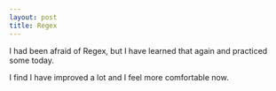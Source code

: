 ```yaml
---
layout: post
title: Regex
---
```


I had been afraid of Regex, but I have learned that again and practiced some today.

I find I have improved a lot and I feel more comfortable now.
